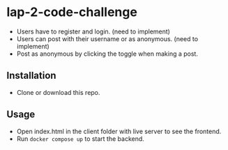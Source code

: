 # lap-2-code-challenge

- Users have to register and login. (need to implement)
- Users can post with their username or as anonymous. (need to implement)
- Post as anonymous by clicking the toggle when making a post.

## Installation

- Clone or download this repo.

## Usage

- Open index.html in the client folder with live server to see the frontend.
- Run `docker compose up` to start the backend.
